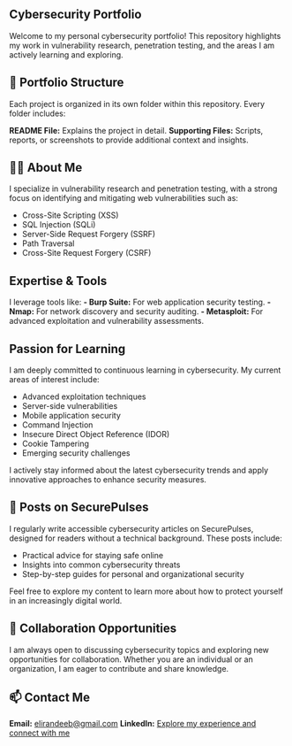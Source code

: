 ## Cybersecurity Portfolio
Welcome to my personal cybersecurity portfolio!
This repository highlights my work in vulnerability research, penetration testing, and the areas I am actively learning and exploring.


## 📂 Portfolio Structure
Each project is organized in its own folder within this repository.
Every folder includes:

**README File:** Explains the project in detail.
**Supporting Files:** Scripts, reports, or screenshots to provide additional context and insights.


## 👩‍💻 About Me
I specialize in vulnerability research and penetration testing, with a strong focus on identifying and mitigating web vulnerabilities such as:

 - Cross-Site Scripting (XSS)
 - SQL Injection (SQLi)
 - Server-Side Request Forgery (SSRF)
 - Path Traversal
 - Cross-Site Request Forgery (CSRF)


## Expertise & Tools
I leverage tools like:
 **- Burp Suite:** For web application security testing.
 **- Nmap:** For network discovery and security auditing.
 **- Metasploit:** For advanced exploitation and vulnerability assessments.

## Passion for Learning
I am deeply committed to continuous learning in cybersecurity. My current areas of interest include:
 - Advanced exploitation techniques
 - Server-side vulnerabilities
 - Mobile application security
 - Command Injection
 - Insecure Direct Object Reference (IDOR)
 - Cookie Tampering
 - Emerging security challenges
   
I actively stay informed about the latest cybersecurity trends and apply innovative approaches to enhance security measures.


## 📝 Posts on SecurePulses
I regularly write accessible cybersecurity articles on SecurePulses, designed for readers without a technical background.
These posts include:

 - Practical advice for staying safe online
 - Insights into common cybersecurity threats
 - Step-by-step guides for personal and organizational security

Feel free to explore my content to learn more about how to protect yourself in an increasingly digital world.


## 🤝 Collaboration Opportunities
I am always open to discussing cybersecurity topics and exploring new opportunities for collaboration.
Whether you are an individual or an organization, I am eager to contribute and share knowledge.


## 📫 Contact Me
**Email:** elirandeeb@gmail.com
**LinkedIn:** [Explore my experience and connect with me](https://www.linkedin.com/in/laui-deeb/)
